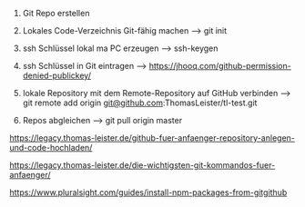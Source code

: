

1. Git Repo erstellen

2. Lokales Code-Verzeichnis Git-fähig machen
--> git init

3. ssh Schlüssel lokal ma PC erzeugen
--> ssh-keygen

4. ssh Schlüssel in Git eintragen
--> https://jhooq.com/github-permission-denied-publickey/

5. lokale Repository mit dem Remote-Repository auf GitHub verbinden
--> git remote add origin git@github.com:ThomasLeister/tl-test.git

6. Repos abgleichen 
--> git pull origin master


https://legacy.thomas-leister.de/github-fuer-anfaenger-repository-anlegen-und-code-hochladen/

https://legacy.thomas-leister.de/die-wichtigsten-git-kommandos-fuer-anfaenger/

https://www.pluralsight.com/guides/install-npm-packages-from-gitgithub
